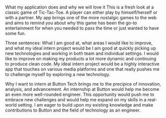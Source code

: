 What my application does and why we will love it
	This is a fresh look at a classic game of Tic-Tac-Toe. A player can either play by himself/herself or with a partner. My app brings one of the more nostalgic games to the web and aims to remind you about why this game has been the go-to entertainment for when you needed to pass the time or just wanted to have some fun.

Three sentences: What I am good at, what areas I would like to improve, and what my ideal intern project would be
	I am good at quickly picking up new technologies and working in both team and individual settings. I would like to improve on making my products a lot more dynamic and continuing to produce clean code. My ideal intern project would be a highly interactive app that touches on various media platforms and one that really pushes me to challenge myself by exploring a new technology.

Why I want to intern at Button
	Tech brings me to the precipice of innovation, analysis, and advancement. An internship at Button would help me become an even more well-rounded engineer. This opportunity would push me to embrace new challenges and would help me expand on my skills in a real-world setting. I am eager to build upon my existing knowledge and make contributions to Button and the field of technology as an engineer. 
